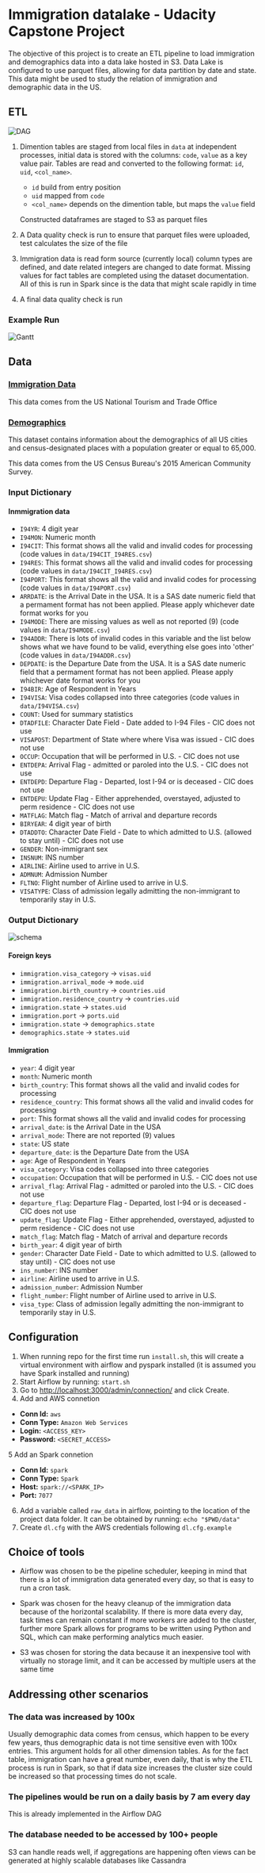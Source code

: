 # Immigration datalake - Udacity Capstone Project

The objective of this project is to create an ETL pipeline to load immigration and demographics data into a data lake
hosted in S3. Data Lake is configured to use parquet files, allowing for data partition by date and state. This data
might be used to study the relation of immigration and demographic data in the US.


## ETL
![DAG](DAG.png "DAG")
1. Dimention tables are staged from local files in `data` at independent processes, initial data 
   is stored with the columns: `code`, `value` as a key value pair. Tables are read and converted to the
   following format: `id`, `uid`, `<col_name>`. 
   - `id` build from entry position
   - `uid` mapped from `code`
   - `<col_name>` depends on the dimention table, but maps the `value` field
    
   Constructed dataframes are staged to S3 as parquet files

2. A Data quality check is run to ensure that parquet files were uploaded, test calculates the size of the file

3. Immigration data is read form source (currently local) column types are defined, 
   and date related integers are changed to date format. Missing values for fact tables are completed using the
   dataset documentation. All of this is run in Spark since is the data that might scale rapidly in time

4. A final data quality check is run

### Example Run
![Gantt](Gantt.png "Gantt")

## Data
### [Immigration Data](https://travel.trade.gov/research/reports/i94/historical/2016.html)
This data comes from the US National Tourism and Trade Office

### [Demographics](https://public.opendatasoft.com/explore/dataset/us-cities-demographics/information/Demographics)
This dataset contains information about the demographics of all US cities and census-designated places with a population greater or equal to 65,000. 

This data comes from the US Census Bureau's 2015 American Community Survey.
### Input Dictionary
#### Inmmigration data
- `I94YR`: 4 digit year
- `I94MON`: Numeric month
- `I94CIT`: This format shows all the valid and invalid codes for processing 
  (code values in `data/I94CIT_I94RES.csv`)
- `I94RES`: This format shows all the valid and invalid codes for processing
  (code values in `data/I94CIT_I94RES.csv`)
- `I94PORT`: This format shows all the valid and invalid codes for processing
  (code values in `data/I94PORT.csv`)
- `ARRDATE`: is the Arrival Date in the USA. It is a SAS date numeric field that a
   permament format has not been applied.  Please apply whichever date format
   works for you
- `I94MODE`: There are missing values as well as not reported (9)
  (code values in `data/I94MODE.csv`)
- `I94ADDR`: There is lots of invalid codes in this variable and the list below
   shows what we have found to be valid, everything else goes into 'other'
  (code values in `data/I94ADDR.csv`)
- `DEPDATE`: is the Departure Date from the USA. It is a SAS date numeric field that 
  a permament format has not been applied.  Please apply whichever date format
  works for you
- `I94BIR`: Age of Respondent in Years
- `I94VISA`: Visa codes collapsed into three categories
  (code values in `data/I94VISA.csv`)
- `COUNT`: Used for summary statistics
- `DTADFILE`: Character Date Field - Date added to I-94 Files - CIC does not use
- `VISAPOST`: Department of State where where Visa was issued - CIC does not use
- `OCCUP`: Occupation that will be performed in U.S. - CIC does not use
- `ENTDEPA`: Arrival Flag - admitted or paroled into the U.S. - CIC does not use
- `ENTDEPD`: Departure Flag - Departed, lost I-94 or is deceased - CIC does not use
- `ENTDEPU`: Update Flag - Either apprehended, overstayed, adjusted to perm residence - CIC does not use
- `MATFLAG`: Match flag - Match of arrival and departure records
- `BIRYEAR`: 4 digit year of birth
- `DTADDTO`: Character Date Field - Date to which admitted to U.S. (allowed to stay until) - CIC does not use
- `GENDER`: Non-immigrant sex
- `INSNUM`: INS number
- `AIRLINE`: Airline used to arrive in U.S.
- `ADMNUM`: Admission Number
- `FLTNO`: Flight number of Airline used to arrive in U.S.
- `VISATYPE`: Class of admission legally admitting the non-immigrant to temporarily stay in U.S.

### Output Dictionary
![schema](schema.png "Schema")
#### Foreign keys
- `immigration.visa_category` -> `visas.uid`
- `immigration.arrival_mode` -> `mode.uid`
- `immigration.birth_country` -> `countries.uid`
- `immigration.residence_country` -> `countries.uid`
- `immigration.state` -> `states.uid`
- `immigration.port` -> `ports.uid`
- `immigration.state` -> `demographics.state`
- `demographics.state` -> `states.uid`

#### Immigration
- `year`: 4 digit year
- `month`: Numeric month
- `birth_country`: This format shows all the valid and invalid codes for processing 
- `residence_country`: This format shows all the valid and invalid codes for processing
- `port`: This format shows all the valid and invalid codes for processing
- `arrival_date`: is the Arrival Date in the USA
- `arrival_mode`: There are not reported (9) values
- `state`: US state
- `departure_date`: is the Departure Date from the USA
- `age`: Age of Respondent in Years
- `visa_category`: Visa codes collapsed into three categories
- `occupation`: Occupation that will be performed in U.S. - CIC does not use
- `arrival_flag`: Arrival Flag - admitted or paroled into the U.S. - CIC does not use
- `departure_flag`: Departure Flag - Departed, lost I-94 or is deceased - CIC does not use
- `update_flag`: Update Flag - Either apprehended, overstayed, adjusted to perm residence - CIC does not use
- `match_flag`: Match flag - Match of arrival and departure records
- `birth_year`: 4 digit year of birth
- `gender`: Character Date Field - Date to which admitted to U.S. (allowed to stay until) - CIC does not use
- `ins_number`: INS number
- `airline`: Airline used to arrive in U.S.
- `admission_number`: Admission Number
- `flight_number`: Flight number of Airline used to arrive in U.S.
- `visa_type`: Class of admission legally admitting the non-immigrant to temporarily stay in U.S.

## Configuration
1. When running repo for the first time run `install.sh`, this will 
   create a virtual environment with airflow and pyspark installed (it is assumed you have Spark installed and running)
2. Start Airflow by running: `start.sh`
3. Go to [http://localhost:3000/admin/connection/](http://localhost:3000/admin/connection/)
and click Create.
4. Add and AWS connetion
- **Conn Id:** `aws`
- **Conn Type:** `Amazon Web Services`
- **Login:** `<ACCESS_KEY>`
- **Password:** `<SECRET_ACCESS>`

5 Add an Spark connetion
- **Conn Id:** `spark`
- **Conn Type:** `Spark`
- **Host:** `spark://<SPARK_IP>`
- **Port:** `7077`

6. Add a variable called `raw_data` in airflow, pointing to the location of the 
project data folder. It can be obtained by running: `echo "$PWD/data"`
7. Create `dl.cfg` with the AWS credentials following `dl.cfg.example`

## Choice of tools
- Airflow was chosen to be the pipeline scheduler, keeping in mind that there is a lot of immigration data
generated every day, so that is easy to run a cron task.

- Spark was chosen for the heavy cleanup of the immigration data because of the horizontal scalability. If there is more
data every day, task times can remain constant if more workers are added to the cluster, further more Spark allows
for programs to be written using Python and SQL, which can make performing analytics much easier.

- S3 was chosen for storing the data because it an inexpensive tool with virtually no storage limit, and it can be
accessed by multiple users at the same time
## Addressing other scenarios
### The data was increased by 100x
Usually demographic data comes from census, which happen to be every few years,
thus demographic data is not time sensitive even with 100x entries. This argument
holds for all other dimension tables.
As for the fact table, immigration can have a great number, even daily, that is why
the ETL process is run in Spark, so that if data size increases
the cluster size could be increased so that processing times do not scale.

### The pipelines would be run on a daily basis by 7 am every day
This is already implemented in the Airflow DAG

### The database needed to be accessed by 100+ people
S3 can handle reads well, if aggregations are happening often views can be generated at highly scalable databases like
Cassandra